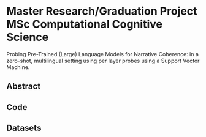 # Master Research/Graduation Project MSc Computational Cognitive Science
Probing Pre-Trained (Large) Language Models for Narrative Coherence: in a zero-shot, multilingual setting using per layer probes using a Support Vector Machine.

## Abstract

## Code

## Datasets
